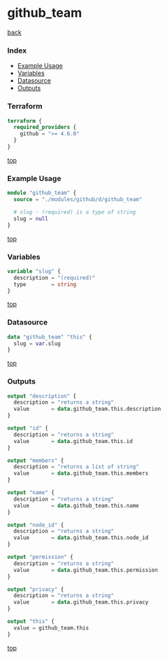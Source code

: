 # github_team

[back](../github.md)

### Index

- [Example Usage](#example-usage)
- [Variables](#variables)
- [Datasource](#datasource)
- [Outputs](#outputs)

### Terraform

```terraform
terraform {
  required_providers {
    github = ">= 4.6.0"
  }
}
```

[top](#index)

### Example Usage

```terraform
module "github_team" {
  source = "./modules/github/d/github_team"

  # slug - (required) is a type of string
  slug = null
}
```

[top](#index)

### Variables

```terraform
variable "slug" {
  description = "(required)"
  type        = string
}
```

[top](#index)

### Datasource

```terraform
data "github_team" "this" {
  slug = var.slug
}
```

[top](#index)

### Outputs

```terraform
output "description" {
  description = "returns a string"
  value       = data.github_team.this.description
}

output "id" {
  description = "returns a string"
  value       = data.github_team.this.id
}

output "members" {
  description = "returns a list of string"
  value       = data.github_team.this.members
}

output "name" {
  description = "returns a string"
  value       = data.github_team.this.name
}

output "node_id" {
  description = "returns a string"
  value       = data.github_team.this.node_id
}

output "permission" {
  description = "returns a string"
  value       = data.github_team.this.permission
}

output "privacy" {
  description = "returns a string"
  value       = data.github_team.this.privacy
}

output "this" {
  value = github_team.this
}
```

[top](#index)